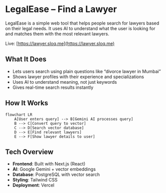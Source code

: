 # LegalEase – Find a Lawyer

LegalEase is a simple web tool that helps people search for lawyers based on their legal needs. It uses AI to understand what the user is looking for and matches them with the most relevant lawyers.

Live: [https://lawyer.sloq.me](https://lawyer.sloq.me)

## What It Does

- Lets users search using plain questions like “divorce lawyer in Mumbai”
- Shows lawyer profiles with their experience and specializations
- Uses AI to understand meaning, not just keywords
- Gives real-time search results instantly

## How It Works
```mermaid
flowchart LR
    A[User enters query] --> B[Gemini AI processes query]
    B --> C[Convert query to vector]
    C --> D[Search vector database]
    D --> E[Find relevant lawyers]
    E --> F[Show lawyer details to user]
```

## Tech Overview

- **Frontend**: Built with Next.js (React)
- **AI**: Google Gemini + vector embeddings
- **Database**: PostgreSQL with vector search
- **Styling**: Tailwind CSS
- **Deployment**: Vercel
